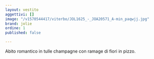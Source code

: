 ```yaml
---
layout: vestito
aggettivi: []
image: "/v1570544417/viterbo/JOL1625_-_JOA20571_A-min_paqwjj.jpg"
brand: jolie
ordine: 1
published: false

---
```

Abito romantico in tulle champagne con ramage di fiori in pizzo.